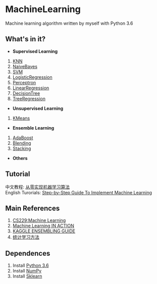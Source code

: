 # MachineLearning
Machine learning algorithm written by myself with Python 3.6
## What's in it?
+ **Supervised Learning**
1. [KNN](https://github.com/DandelionLau/MachineLearning/blob/master/Supervised%20Learning/KNN.py)
2. [NaiveBayes](https://github.com/DandelionLau/MachineLearning/blob/master/Supervised%20Learning/NaiveBayes.py)
3. [SVM](https://github.com/DandelionLau/MachineLearning/blob/master/Supervised%20Learning/SVM.py)
4. [LogisticRegression](https://github.com/DandelionLau/MachineLearning/blob/master/Supervised%20Learning/LogisticRegression.py)
5. [Perceptron](https://github.com/DandelionLau/MachineLearning/blob/master/Supervised%20Learning/Perceptron.py)
6. [LinearRegression](https://github.com/DandelionLau/MachineLearning/blob/master/Supervised%20Learning/LinearRegression.py)
7. [DecisionTree](https://github.com/DandelionLau/MachineLearning/blob/master/Supervised%20Learning/Tree.py)
8. [TreeRegression](https://github.com/DandelionLau/MachineLearning/blob/master/Supervised%20Learning/Tree.py)


+ **Unsupervised Learning**
1. [KMeans]()

+ **Ensemble Learning**
1. [AdaBoost](https://github.com/DandelionLau/MachineLearning/tree/master/Ensemble%20Learning)
2. [Blending](https://github.com/DandelionLau/MachineLearning/blob/master/Ensemble%20Learning/Blending.py)
3. [Stacking](https://github.com/DandelionLau/MachineLearning/blob/master/Ensemble%20Learning/Stacking.py)

+ **Others**


## Tutorial
中文教程: [从零实现机器学习算法](https://zhuanlan.zhihu.com/easymachinelearning)  
English Turorials: [Step-by-Step Guide To Implement Machine Learning](https://www.codeproject.com/script/Articles/MemberArticles.aspx?amid=14354398)

## Main References
1. [CS229:Machine Learning](http://cs229.stanford.edu/)
2. [Machine Learning IN ACTION](https://www.manning.com/books/machine-learning-in-action)
3. [KAGGLE ENSEMBLING GUIDE](https://mlwave.com/kaggle-ensembling-guide/)
4. [统计学习方法](https://baike.baidu.com/item/%E7%BB%9F%E8%AE%A1%E5%AD%A6%E4%B9%A0%E6%96%B9%E6%B3%95/10430179)

## Dependences
1. Install [Python 3.6](https://www.python.org/)
2. Install [NumPy](http://www.numpy.org/)
2. Install [Sklearn](https://scikit-learn.org/)
